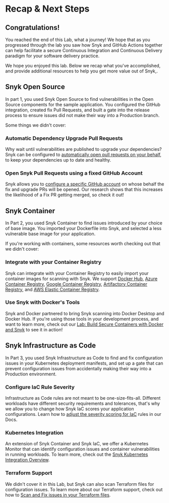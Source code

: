 # Recap & Next Steps

## Congratulations! <a href="#congratulations" id="congratulations"></a>

You reached the end of this Lab, what a journey! We hope that as you progressed through the lab you saw how Snyk and GitHub Actions together can help facilitate a secure Continuous Integration and Continuous Delivery paradigm for your software delivery practice.‌

We hope you enjoyed this lab. Below we recap what you've accomplished, and provide additional resources to help you get more value out of Snyk,.

## Snyk Open Source <a href="#snyk-open-source" id="snyk-open-source"></a>

In part 1, you used Snyk Open Source to find vulnerabilities in the Open Source components for the sample application. You configured the GitHub integration, created fix Pull Requests, and built a gate into the release process to ensure issues did not make their way into a Production branch.‌

Some things we didn't cover:

### Automatic Dependency Upgrade Pull Requests <a href="#automatic-dependency-upgrade-pull-requests" id="automatic-dependency-upgrade-pull-requests"></a>

Why wait until vulnerabilities are published to upgrade your dependencies? Snyk can be configured to [automatically open pull requests on your behalf](https://support.snyk.io/hc/en-us/articles/360006581898-Upgrading-dependencies-with-automatic-PRs), to keep your dependencies up to date and healthy.‌

### Open Snyk Pull Requests using a fixed GitHub Account <a href="#open-snyk-pull-requests-using-a-fixed-github-account" id="open-snyk-pull-requests-using-a-fixed-github-account"></a>

Snyk allows you to [configure a specific GitHub account](https://support.snyk.io/hc/en-us/articles/360010843797-Opening-fix-and-upgrade-pull-requests-from-a-fixed-GitHub-account-) on whose behalf the fix and upgrade PRs will be opened. Our research shows that this increases the likelihood of a Fix PR getting merged, so check it out!‌

## Snyk Container <a href="#snyk-container" id="snyk-container"></a>

In Part 2, you used Snyk Container to find issues introduced by your choice of base image. You imported your Dockerfile into Snyk, and selected a less vulnerable base image for your application.

If you're working with containers, some resources worth checking out that we didn't cover:

### Integrate with your Container Registry

Snyk can integrate with your Container Registry to easily import your container images for scanning with Snyk. We support [Docker Hub](https://support.snyk.io/hc/en-us/articles/360003916058-Configure-integration-for-Docker-Hub), [Azure Container Registry](https://support.snyk.io/hc/en-us/articles/360003915958-Configure-integration-for-ACR), [Google Container Registry](https://support.snyk.io/hc/en-us/articles/360003916118-Configure-integration-for-GCR), [Artifactory Container Registry](https://support.snyk.io/hc/en-us/articles/360003915998-Configuring-your-JFrog-Artifactory-container-registry-integration), and [AWS Elastic Container Registry](https://support.snyk.io/hc/en-us/articles/360003916078-Configure-integration-for-Amazon-Elastic-Container-Registry-ECR-).

### Use Snyk with Docker's Tools

Snyk and Docker partnered to bring Snyk scanning into Docker Desktop and Docker Hub. If you're using those tools in your development process, and want to learn more, check out our [Lab: Build Secure Containers with Docker and Snyk](https://github.com/snyk/user-docs/tree/695c746d1b207ffdf923b84e4590d31b29e2cc73/docs/docker/lab-build-secure-containers-with-docker-and-snyk/README.md) to see it in action!

## Snyk Infrastructure as Code

In Part 3, you used Snyk Infrastructure as Code to find and fix configuration issues in your Kubernetes deployment manifests, and set up a gate that can prevent configuration issues from accidentally making their way into a Production environment.

### Configure IaC Rule Severity

Infrastructure as Code rules are not meant to be one-size-fits-all. Different workloads have different security requirements and tolerances, that's why we allow you to change how Snyk IaC scores your application configurations. Learn how to [adjust the severity scoring for IaC](https://support.snyk.io/hc/en-us/articles/360006402818#UUID-c1919782-6bfa-b84b-a638-3913cee39fc5) rules in our Docs.

### Kubernetes Integration

An extension of Snyk Container and Snyk IaC, we offer a Kubernetes Monitor that can identify configuration issues and container vulnerabilities in running workloads. To learn more, check out the [Snyk Kubernetes Integration Overview](https://support.snyk.io/hc/en-us/articles/360003916138-Kubernetes-integration-overview).

### Terraform Support

We didn't cover it in this Lab, but Snyk can also scan Terraform files for configuration issues. To learn more about our Terraform support, check out how to [Scan and Fix issues in your Terraform files](https://support.snyk.io/hc/en-us/articles/360010916577-Scan-and-fix-security-issues-in-your-Terraform-files).
